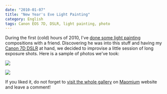 ```yaml
---
date: "2010-01-07"
title: "New Year's Eve Light Painting"
category: English
tags: Canon EOS 7D, DSLR, light painting, photo
---
```


During the first (cold) hours of 2010, I've [done some light painting](https://maomium.com/light-painting-part-one/) compositions with a friend. Discovering he was into this stuff and having my [Canon 7D DSLR](https://amzn.com/B002NEGTTW/?tag=kevideld-20) at hand, we decided to improvise a little session of long exposure shots. Here is a sample of photos we've took:



![]({attach}Lightpainting9.jpg)

![]({attach}Lightpainting3.jpg)

If you liked it, do not forget to [visit the whole gallery](https://maomium.com/zenphoto/light-painting/) on [Maomium](https://maomium.com) website and leave a comment!
